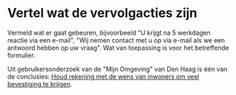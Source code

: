 # Vertel wat de vervolgacties zijn

Vermeld wat er gaat gebeuren, bijvoorbeeld "U krijgt na 5 werkdagen reactie via een e-mail", "Wij nemen contact met u op via e-mail als we een antwoord hebben op uw vraag". Wat van toepassing is voor het betreffende formulier.

Uit gebruikersonderzoek van de "Mijn Omgeving" van Den Haag is één van de conclusies: [Houd rekening met de wens van inwoners om veel bevestiging te krijgen](http://gebruikersonderzoeken.nl/docs/onderzoek-bekijken/mijn-zaken/denhaag-mijn-omgeving).
